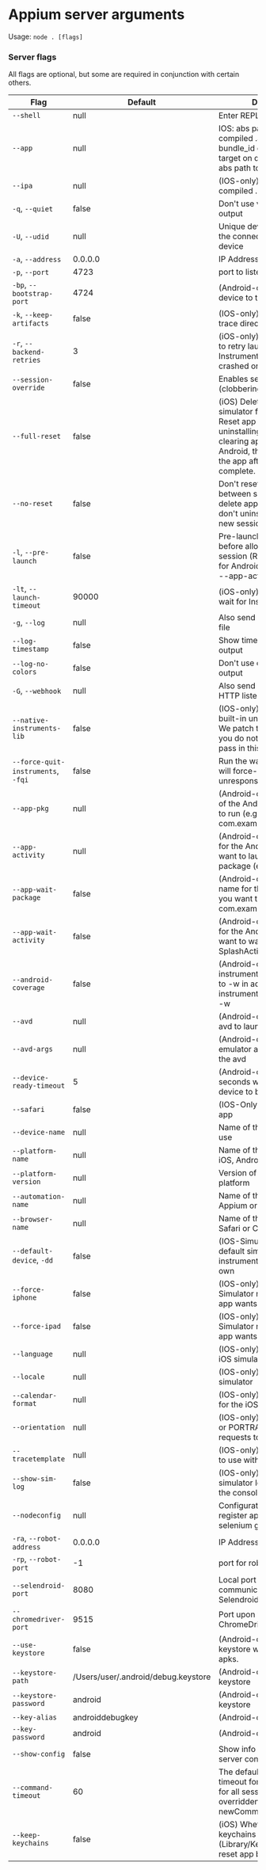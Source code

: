 Appium server arguments
==========

Usage: `node . [flags]`

### Server flags
All flags are optional, but some are required in conjunction with certain others.

|Flag|Default|Description|Example|
|----|-------|-----------|-------|
|`--shell`|null|Enter REPL mode||
|`--app`|null|IOS: abs path to simulator-compiled .app file or the bundle_id of the desired target on device; Android: abs path to .apk file|`--app /abs/path/to/my.app`|
|`--ipa`|null|(IOS-only) abs path to compiled .ipa file|`--ipa /abs/path/to/my.ipa`|
|`-q`, `--quiet`|false|Don't use verbose logging output||
|`-U`, `--udid`|null|Unique device identifier of the connected physical device|`--udid 1adsf-sdfas-asdf-123sdf`|
|`-a`, `--address`|0.0.0.0|IP Address to listen on|`--address 0.0.0.0`|
|`-p`, `--port`|4723|port to listen on|`--port 4723`|
|`-bp`, `--bootstrap-port`|4724|(Android-only) port to use on device to talk to Appium|`--bootstrap-port 4724`|
|`-k`, `--keep-artifacts`|false|(IOS-only) Keep Instruments trace directories||
|`-r`, `--backend-retries`|3|(iOS-only) How many times to retry launching Instruments before saying it crashed or timed out|`--backend-retries 3`|
|`--session-override`|false|Enables session override (clobbering)||
|`--full-reset`|false|(iOS) Delete the entire simulator folder. (Android) Reset app state by uninstalling app instead of clearing app data. On Android, this will also remove the app after the session is complete.||
|`--no-reset`|false|Don't reset app state between sessions (IOS: don't delete app plist files; Android: don't uninstall app before new session)||
|`-l`, `--pre-launch`|false|Pre-launch the application before allowing the first session (Requires --app and, for Android, --app-pkg and --app-activity)||
|`-lt`, `--launch-timeout`|90000|(iOS-only) how long in ms to wait for Instruments to launch||
|`-g`, `--log`|null|Also send log output to this file|`--log /path/to/appium.log`|
|`--log-timestamp`|false|Show timestamps in console output||
|`--log-no-colors`|false|Don't use colors in console output||
|`-G`, `--webhook`|null|Also send log output to this HTTP listener|`--webhook localhost:9876`|
|`--native-instruments-lib`|false|(IOS-only) IOS has a weird built-in unavoidable delay. We patch this in appium. If you do not want it patched, pass in this flag.||
|`--force-quit-instruments`, `-fqi`|false|Run the watcher process that will force-kill an unresponsive instruments||
|`--app-pkg`|null|(Android-only) Java package of the Android app you want to run (e.g., com.example.android.myApp)|`--app-pkg com.example.android.myApp`|
|`--app-activity`|null|(Android-only) Activity name for the Android activity you want to launch from your package (e.g., MainActivity)|`--app-activity MainActivity`|
|`--app-wait-package`|false|(Android-only) Package name for the Android activity you want to wait for (e.g., com.example.android.myApp)|`--app-wait-package com.example.android.myApp`|
|`--app-wait-activity`|false|(Android-only) Activity name for the Android activity you want to wait for (e.g., SplashActivity)|`--app-wait-activity SplashActivity`|
|`--android-coverage`|false|(Android-only) Fully qualified instrumentation class. Passed to -w in adb shell am instrument -e coverage true -w |`--android-coverage com.my.Pkg/com.my.Pkg.instrumentation.MyInstrumentation`|
|`--avd`|null|(Android-only) Name of the avd to launch|`--avd @default`|
|`--avd-args`|null|(Android-only) Additional emulator arguments to launch the avd|`--avd-args -no-snapshot-load`|
|`--device-ready-timeout`|5|(Android-only) Timeout in seconds while waiting for device to become ready|`--device-ready-timeout 5`|
|`--safari`|false|(IOS-Only) Use the safari app||
|`--device-name`|null|Name of the mobile device to use|`--device-name iPhone Retina (4-inch), Android Emulator`|
|`--platform-name`|null|Name of the mobile platform: iOS, Android, or FirefoxOS|`--platform-name iOS`|
|`--platform-version`|null|Version of the mobile platform|`--platform-version 7.1`|
|`--automation-name`|null|Name of the automation tool: Appium or Selendroid|`--automation-name Appium`|
|`--browser-name`|null|Name of the mobile browser: Safari or Chrome|`--browser-name Safari`|
|`--default-device`, `-dd`|false|(IOS-Simulator-only) use the default simulator that instruments launches on its own||
|`--force-iphone`|false|(IOS-only) Use the iPhone Simulator no matter what the app wants||
|`--force-ipad`|false|(IOS-only) Use the iPad Simulator no matter what the app wants||
|`--language`|null|(IOS-only) language for the iOS simulator|`--language en`|
|`--locale`|null|(IOS-only) locale for the iOS simulator|`--locale en_US`|
|`--calendar-format`|null|(IOS-only) calendar format for the iOS simulator|`--calendar-format gregorian`|
|`--orientation`|null|(IOS-only) use LANDSCAPE or PORTRAIT to initialize all requests to this orientation|`--orientation LANDSCAPE`|
|`--tracetemplate`|null|(IOS-only) .tracetemplate file to use with Instruments|`--tracetemplate /Users/me/Automation.tracetemplate`|
|`--show-sim-log`|false|(IOS-only) if set, the iOS simulator log will be written to the console||
|`--nodeconfig`|null|Configuration JSON file to register appium with selenium grid|`--nodeconfig /abs/path/to/nodeconfig.json`|
|`-ra`, `--robot-address`|0.0.0.0|IP Address of robot|`--robot-address 0.0.0.0`|
|`-rp`, `--robot-port`|-1|port for robot|`--robot-port 4242`|
|`--selendroid-port`|8080|Local port used for communication with Selendroid|`--selendroid-port 8080`|
|`--chromedriver-port`|9515|Port upon which ChromeDriver will run|`--chromedriver-port 9515`|
|`--use-keystore`|false|(Android-only) When set the keystore will be used to sign apks.||
|`--keystore-path`|/Users/user/.android/debug.keystore|(Android-only) Path to keystore||
|`--keystore-password`|android|(Android-only) Password to keystore||
|`--key-alias`|androiddebugkey|(Android-only) Key alias||
|`--key-password`|android|(Android-only) Key password||
|`--show-config`|false|Show info about the appium server configuration and exit||
|`--command-timeout`|60|The default command timeout for the server to use for all sessions. Will still be overridden by newCommandTimeout cap||
|`--keep-keychains`|false|(iOS) Whether to keep keychains (Library/Keychains) when reset app between sessions||
